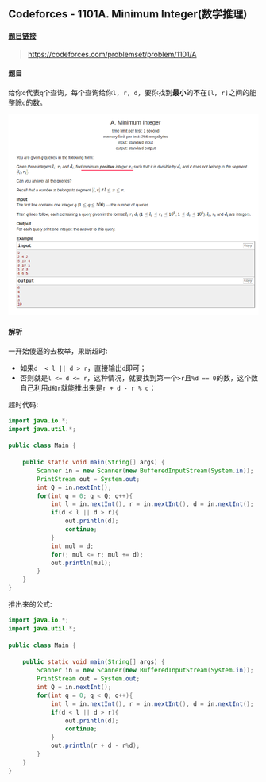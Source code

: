 ## Codeforces - 1101A. Minimum Integer(数学推理)
#### [题目链接](https://codeforces.com/problemset/problem/1101/A)

> https://codeforces.com/problemset/problem/1101/A

#### 题目

给你`q`代表`q`个查询，每个查询给你`l, r, d`，要你找到**最小**的不在`[l, r]`之间的能整除`d`的数。

![](images/1101A_t.png)

#### 解析

一开始傻逼的去枚举，果断超时:

* 如果`d  < l || d > r`，直接输出`d`即可；
* 否则就是`l <= d <= r`，这种情况，就要找到第一个`>r`且`%d == 0`的数，这个数自己利用`d和r`就能推出来是`r + d - r % d`；

超时代码:
```java
import java.io.*;
import java.util.*;

public class Main {

    public static void main(String[] args) {
        Scanner in = new Scanner(new BufferedInputStream(System.in));
        PrintStream out = System.out;
        int Q = in.nextInt();
        for(int q = 0; q < Q; q++){ 
            int l = in.nextInt(), r = in.nextInt(), d = in.nextInt();
            if(d < l || d > r){ 
                out.println(d);
                continue;
            }
            int mul = d;
            for(; mul <= r; mul += d);
            out.println(mul);
        }
    }
}
```
推出来的公式:
```java
import java.io.*;
import java.util.*;

public class Main {

    public static void main(String[] args) {
        Scanner in = new Scanner(new BufferedInputStream(System.in));
        PrintStream out = System.out;
        int Q = in.nextInt();
        for(int q = 0; q < Q; q++){ 
            int l = in.nextInt(), r = in.nextInt(), d = in.nextInt();
            if(d < l || d > r){ 
                out.println(d);
                continue;
            }
            out.println(r + d - r%d);
        }
    }
}
```

